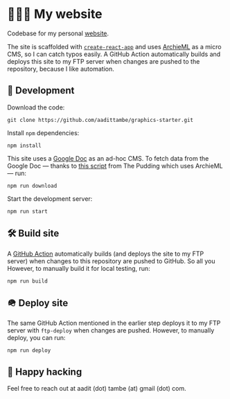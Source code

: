 # 👨🏽‍💻 My website
Codebase for my personal [website](https://aadittambe.com/). 

The site is scaffolded with [`create-react-app`](https://create-react-app.dev/) and uses [ArchieML](http://archieml.org/) as a micro CMS, so I can catch typos easily. A GitHub Action automatically builds and deploys this site to my FTP server when changes are pushed to the repository, because I like automation.

## 🧰 Development
 Download the code:
```
git clone https://github.com/aadittambe/graphics-starter.git
```

Install `npm` dependencies:
```
npm install
```

This site uses a [Google Doc](https://docs.google.com/document/d/1lnWLWaUz2b-ho5QxBcjh5jdxF4Gf_K2gumFWfyma4xc/) as an ad-hoc CMS. To fetch data from the Google Doc — thanks to [this script](https://github.com/the-pudding/starter/blob/master/scripts/fetch-doc.js) from The Pudding which uses ArchieML — run:
```
npm run download
```

Start the development server:
```
npm run start
```

## 🛠️ Build site
A [GitHub Action](https://github.com/aadittambe/portfolio/blob/main/.github/workflows/deploy.yml) automatically builds (and deploys the site to my FTP server) when changes to this repository are pushed to GitHub. So all you However, to manually build it for local testing, run:
```
npm run build
```

## 🪖 Deploy site

The same GitHub Action mentioned in the earlier step deploys it to my FTP server with `ftp-deploy` when changes are pushed. However, to manually deploy, you can run: 
```
npm run deploy
```

## 🤖 Happy hacking
Feel free to reach out at aadit (dot) tambe (at) gmail (dot) com.